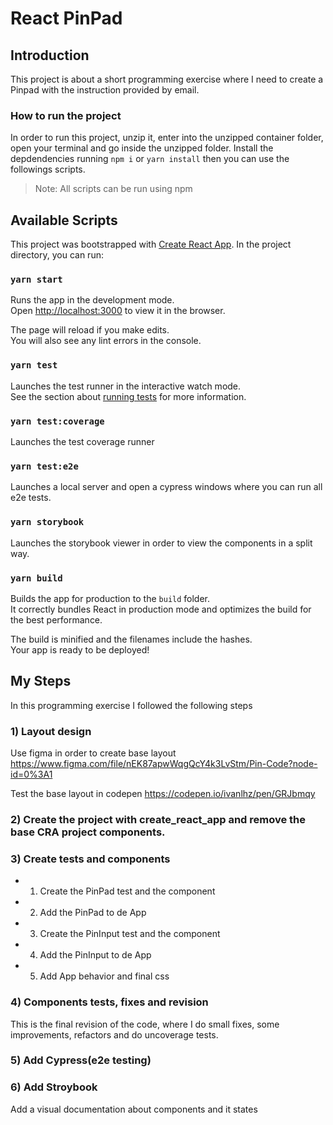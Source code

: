 # React PinPad 

## Introduction

This project is about a short programming exercise where I need to create a Pinpad with the instruction provided by email.

### How to run the project
In order to run this project, unzip it, enter into the unzipped container folder, open your terminal and go inside the unzipped folder. Install the depdendencies running `npm i` or `yarn install` then you can use the followings scripts. 
> Note: All scripts can be run using npm

## Available Scripts

This project was bootstrapped with [Create React App](https://github.com/facebook/create-react-app).
In the project directory, you can run:

### `yarn start`

Runs the app in the development mode.<br />
Open [http://localhost:3000](http://localhost:3000) to view it in the browser.

The page will reload if you make edits.<br />
You will also see any lint errors in the console.

### `yarn test`

Launches the test runner in the interactive watch mode.<br />
See the section about [running tests](https://facebook.github.io/create-react-app/docs/running-tests) for more information.

### `yarn test:coverage`

Launches the test coverage runner

### `yarn test:e2e`

Launches a local server and open a cypress windows where you can run all e2e tests.

### `yarn storybook`

Launches the storybook viewer in order to view the components in a split way.

### `yarn build`

Builds the app for production to the `build` folder.<br />
It correctly bundles React in production mode and optimizes the build for the best performance.

The build is minified and the filenames include the hashes.<br />
Your app is ready to be deployed!

## My Steps

In this programming exercise I followed the following steps

### 1) Layout design

Use figma in order to create base layout
https://www.figma.com/file/nEK87apwWqgQcY4k3LvStm/Pin-Code?node-id=0%3A1

Test the base layout in codepen
https://codepen.io/ivanlhz/pen/GRJbmqy

### 2) Create the project with create_react_app and remove the base CRA project components.

### 3) Create tests and components

- 1. Create the PinPad test and the component
- 2. Add the PinPad to de App
- 3. Create the PinInput test and the component
- 4. Add the PinInput to de App
- 5. Add App behavior and final css

### 4) Components tests, fixes and revision

This is the final revision of the code, where I do small fixes, some improvements, refactors and do uncoverage tests.

### 5) Add Cypress(e2e testing)

### 6) Add Stroybook
Add a visual documentation about components and it states
